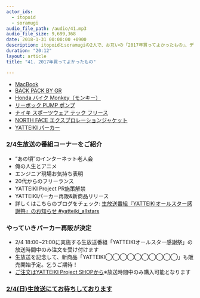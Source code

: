 ```yaml
---
actor_ids:
  - itopoid
  - soramugi
audio_file_path: /audio/41.mp3
audio_file_size: 9,699,368
date: 2018-1-31 00:00:00 +0900
description: itopoidとsoramugiの2人で、お互いの「2017年買ってよかったもの」、デジタルに強い服について話しました。
duration: "20:12"
layout: article
title: "41. 2017年買ってよかったもの"

---
```

- [MacBook](https://www.apple.com/jp/macbook)
- [BACK PACK BY GR](http://jp.puma.com/jp/ja/pd/back-pack-by-gr/4059504310319.html)
- [Honda バイク Monkey（モンキー）](http://www.honda.co.jp/Monkey/)
- [リーボック PUMP ポンプ](http://reebok.jp/item/?cat2Id=pump)
- [ナイキ スポーツウェア テック フリース](https://www.nike.com/jp/t/%E3%83%8A%E3%82%A4%E3%82%AD-%E3%82%B9%E3%83%9D%E3%83%BC%E3%83%84%E3%82%A6%E3%82%A7%E3%82%A2-%E3%83%86%E3%83%83%E3%82%AF-%E3%83%95%E3%83%AA%E3%83%BC%E3%82%B9-%E3%83%A1%E3%83%B3%E3%82%BA%E3%82%B8%E3%83%A7%E3%82%AC%E3%83%BC-Ax7j2Z)
- [NORTH FACE エクスプロレーションジャケット](http://www.goldwin.co.jp/tnf/ec/pro/disp/2/NP61704)
- [YATTEIKI パーカー](https://yatteiki.theshop.jp/items/8741578)


### 2/4生放送の番組コーナーをご紹介
- “あの頃”のインターネット老人会
- 俺の人生とアニメ
- エンジニア現場お気持ち表明
- 20代からのフリーランス
- YATTEIKI Project PR施策解禁
- YATTEIKIパーカー再販&新商品リリース
- 詳しくはこちらのブログをチェック: [生放送番組『YATTEIKIオールスター感謝祭』のお知らせ #yatteiki_allstars](https://medium.com/yatteiki/%E7%94%9F%E6%94%BE%E9%80%81%E7%95%AA%E7%B5%84-yatteiki%E3%82%AA%E3%83%BC%E3%83%AB%E3%82%B9%E3%82%BF%E3%83%BC%E6%84%9F%E8%AC%9D%E7%A5%AD-%E3%81%AE%E3%81%8A%E7%9F%A5%E3%82%89%E3%81%9B-yatteiki-allstars-1a756c65c323)

### やっていきパーカー再販が決定
- 2/4 18:00~21:00に実施する生放送番組「YATTEIKIオールスター感謝祭」の放送時間中のみ注文を受け付けます
- 生放送を記念して、新商品「YATTEIKI◯◯◯◯◯◯◯◯◯◯」も販売開始予定。乞うご期待！
- [ご注文はYATTEIKI Project SHOPから](https://yatteiki.theshop.jp)※放送時間中のみ購入可能となります

### [2/4(日)生放送にてお待ちしております](https://www.youtube.com/watch?v=dCqUYc1FR4k)

